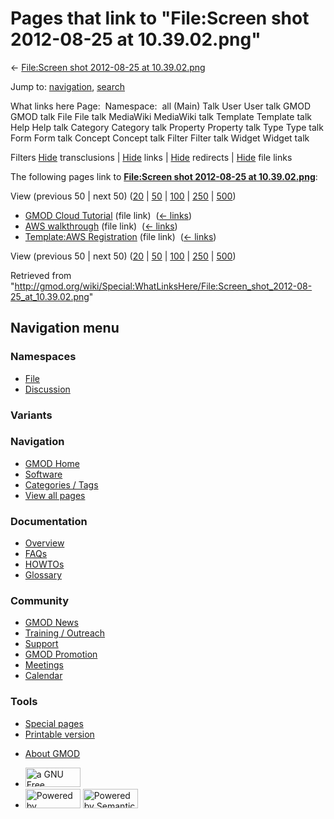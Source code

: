 <div id="mw-page-base" class="noprint">

</div>

<div id="mw-head-base" class="noprint">

</div>

<div id="content" class="mw-body" role="main">

<span id="top"></span>

<div id="mw-js-message" style="display:none;">

</div>



# <span dir="auto">Pages that link to "File:Screen shot 2012-08-25 at 10.39.02.png"</span>

<div id="bodyContent">

<div id="contentSub">

← [File:Screen shot 2012-08-25 at
10.39.02.png](/wiki/File:Screen_shot_2012-08-25_at_10.39.02.png "File:Screen shot 2012-08-25 at 10.39.02.png")

</div>

<div id="jump-to-nav" class="mw-jump">

Jump to: [navigation](#mw-navigation), [search](#p-search)

</div>

<div id="mw-content-text">

What links here Page:  Namespace:  all (Main) Talk User User talk GMOD
GMOD talk File File talk MediaWiki MediaWiki talk Template Template talk
Help Help talk Category Category talk Property Property talk Type Type
talk Form Form talk Concept Concept talk Filter Filter talk Widget
Widget talk

Filters
[Hide](/mediawiki/index.php?title=Special:WhatLinksHere/File:Screen_shot_2012-08-25_at_10.39.02.png&hidetrans=1 "Special:WhatLinksHere/File:Screen shot 2012-08-25 at 10.39.02.png")
transclusions \|
[Hide](/mediawiki/index.php?title=Special:WhatLinksHere/File:Screen_shot_2012-08-25_at_10.39.02.png&hidelinks=1 "Special:WhatLinksHere/File:Screen shot 2012-08-25 at 10.39.02.png")
links \|
[Hide](/mediawiki/index.php?title=Special:WhatLinksHere/File:Screen_shot_2012-08-25_at_10.39.02.png&hideredirs=1 "Special:WhatLinksHere/File:Screen shot 2012-08-25 at 10.39.02.png")
redirects \|
[Hide](/mediawiki/index.php?title=Special:WhatLinksHere/File:Screen_shot_2012-08-25_at_10.39.02.png&hideimages=1 "Special:WhatLinksHere/File:Screen shot 2012-08-25 at 10.39.02.png")
file links

The following pages link to **[File:Screen shot 2012-08-25 at
10.39.02.png](/wiki/File:Screen_shot_2012-08-25_at_10.39.02.png "File:Screen shot 2012-08-25 at 10.39.02.png")**:

View (previous 50 \| next 50)
([20](/mediawiki/index.php?title=Special:WhatLinksHere/File:Screen_shot_2012-08-25_at_10.39.02.png&limit=20 "Special:WhatLinksHere/File:Screen shot 2012-08-25 at 10.39.02.png")
\|
[50](/mediawiki/index.php?title=Special:WhatLinksHere/File:Screen_shot_2012-08-25_at_10.39.02.png&limit=50 "Special:WhatLinksHere/File:Screen shot 2012-08-25 at 10.39.02.png")
\|
[100](/mediawiki/index.php?title=Special:WhatLinksHere/File:Screen_shot_2012-08-25_at_10.39.02.png&limit=100 "Special:WhatLinksHere/File:Screen shot 2012-08-25 at 10.39.02.png")
\|
[250](/mediawiki/index.php?title=Special:WhatLinksHere/File:Screen_shot_2012-08-25_at_10.39.02.png&limit=250 "Special:WhatLinksHere/File:Screen shot 2012-08-25 at 10.39.02.png")
\|
[500](/mediawiki/index.php?title=Special:WhatLinksHere/File:Screen_shot_2012-08-25_at_10.39.02.png&limit=500 "Special:WhatLinksHere/File:Screen shot 2012-08-25 at 10.39.02.png"))

- [GMOD Cloud Tutorial](/wiki/GMOD_Cloud_Tutorial "GMOD Cloud Tutorial")
  (file link) ‎ <span class="mw-whatlinkshere-tools">([←
  links](/mediawiki/index.php?title=Special:WhatLinksHere&target=GMOD+Cloud+Tutorial "Special:WhatLinksHere"))</span>
- [AWS walkthrough](/wiki/AWS_walkthrough "AWS walkthrough") (file link)
  ‎ <span class="mw-whatlinkshere-tools">([←
  links](/mediawiki/index.php?title=Special:WhatLinksHere&target=AWS+walkthrough "Special:WhatLinksHere"))</span>
- [Template:AWS
  Registration](/wiki/Template:AWS_Registration "Template:AWS Registration")
  (file link) ‎ <span class="mw-whatlinkshere-tools">([←
  links](/mediawiki/index.php?title=Special:WhatLinksHere&target=Template%3AAWS+Registration "Special:WhatLinksHere"))</span>

View (previous 50 \| next 50)
([20](/mediawiki/index.php?title=Special:WhatLinksHere/File:Screen_shot_2012-08-25_at_10.39.02.png&limit=20 "Special:WhatLinksHere/File:Screen shot 2012-08-25 at 10.39.02.png")
\|
[50](/mediawiki/index.php?title=Special:WhatLinksHere/File:Screen_shot_2012-08-25_at_10.39.02.png&limit=50 "Special:WhatLinksHere/File:Screen shot 2012-08-25 at 10.39.02.png")
\|
[100](/mediawiki/index.php?title=Special:WhatLinksHere/File:Screen_shot_2012-08-25_at_10.39.02.png&limit=100 "Special:WhatLinksHere/File:Screen shot 2012-08-25 at 10.39.02.png")
\|
[250](/mediawiki/index.php?title=Special:WhatLinksHere/File:Screen_shot_2012-08-25_at_10.39.02.png&limit=250 "Special:WhatLinksHere/File:Screen shot 2012-08-25 at 10.39.02.png")
\|
[500](/mediawiki/index.php?title=Special:WhatLinksHere/File:Screen_shot_2012-08-25_at_10.39.02.png&limit=500 "Special:WhatLinksHere/File:Screen shot 2012-08-25 at 10.39.02.png"))

</div>

<div class="printfooter">

Retrieved from
"<http://gmod.org/wiki/Special:WhatLinksHere/File:Screen_shot_2012-08-25_at_10.39.02.png>"

</div>

<div id="catlinks" class="catlinks catlinks-allhidden">

</div>

<div class="visualClear">

</div>

</div>

</div>

<div id="mw-navigation">

## Navigation menu

<div id="mw-head">



<div id="left-navigation">

<div id="p-namespaces" class="vectorTabs" role="navigation"
aria-labelledby="p-namespaces-label">

### Namespaces

- <span id="ca-nstab-image"><a href="/wiki/File:Screen_shot_2012-08-25_at_10.39.02.png"
  accesskey="c" title="View the file page [c]">File</a></span>
- <span id="ca-talk"><a
  href="/mediawiki/index.php?title=File_talk:Screen_shot_2012-08-25_at_10.39.02.png&amp;action=edit&amp;redlink=1"
  accesskey="t"
  title="Discussion about the content page [t]">Discussion</a></span>

</div>

<div id="p-variants" class="vectorMenu emptyPortlet" role="navigation"
aria-labelledby="p-variants-label">

### 

### Variants[](#)

<div class="menu">

</div>

</div>

</div>

<div id="right-navigation">





</div>



</div>

</div>

</div>

<div id="mw-panel">

<div id="p-logo" role="banner">

<a href="/wiki/Main_Page"
style="background-image: url(http://gmod.org/images/GMOD-cogs.png);"
title="Visit the main page"></a>

</div>

<div id="p-Navigation" class="portal" role="navigation"
aria-labelledby="p-Navigation-label">

### Navigation

<div class="body">

- <span id="n-GMOD-Home">[GMOD Home](/wiki/Main_Page)</span>
- <span id="n-Software">[Software](/wiki/GMOD_Components)</span>
- <span id="n-Categories-.2F-Tags">[Categories /
  Tags](/wiki/Categories)</span>
- <span id="n-View-all-pages">[View all
  pages](/wiki/Special:AllPages)</span>

</div>

</div>

<div id="p-Documentation" class="portal" role="navigation"
aria-labelledby="p-Documentation-label">

### Documentation

<div class="body">

- <span id="n-Overview">[Overview](/wiki/Overview)</span>
- <span id="n-FAQs">[FAQs](/wiki/Category:FAQ)</span>
- <span id="n-HOWTOs">[HOWTOs](/wiki/Category:HOWTO)</span>
- <span id="n-Glossary">[Glossary](/wiki/Glossary)</span>

</div>

</div>

<div id="p-Community" class="portal" role="navigation"
aria-labelledby="p-Community-label">

### Community

<div class="body">

- <span id="n-GMOD-News">[GMOD News](/wiki/GMOD_News)</span>
- <span id="n-Training-.2F-Outreach">[Training /
  Outreach](/wiki/Training_and_Outreach)</span>
- <span id="n-Support">[Support](/wiki/Support)</span>
- <span id="n-GMOD-Promotion">[GMOD
  Promotion](/wiki/GMOD_Promotion)</span>
- <span id="n-Meetings">[Meetings](/wiki/Meetings)</span>
- <span id="n-Calendar">[Calendar](/wiki/Calendar)</span>

</div>

</div>

<div id="p-tb" class="portal" role="navigation"
aria-labelledby="p-tb-label">

### Tools

<div class="body">

- <span id="t-specialpages"><a href="/wiki/Special:SpecialPages" accesskey="q"
  title="A list of all special pages [q]">Special pages</a></span>
- <span id="t-print"><a
  href="/mediawiki/index.php?title=Special:WhatLinksHere/File:Screen_shot_2012-08-25_at_10.39.02.png&amp;printable=yes"
  rel="alternate" accesskey="p"
  title="Printable version of this page [p]">Printable version</a></span>

</div>

</div>

</div>

</div>

<div id="footer" role="contentinfo">

- <span id="footer-places-about">[About
  GMOD](/wiki/GMOD:About "GMOD:About")</span>

<!-- -->

- <span id="footer-copyrightico">[<img src="http://www.gnu.org/graphics/gfdl-logo-small.png" width="88"
  height="31" alt="a GNU Free Documentation License" />](http://www.gnu.org/licenses/fdl-1.3.html)</span>
- <span id="footer-poweredbyico">[<img src="/mediawiki/skins/common/images/poweredby_mediawiki_88x31.png"
  width="88" height="31" alt="Powered by MediaWiki" />](//www.mediawiki.org/)
  [<img
  src="/mediawiki/extensions/SemanticMediaWiki/includes/../resources/images/smw_button.png"
  width="88" height="31" alt="Powered by Semantic MediaWiki" />](https://www.semantic-mediawiki.org/wiki/Semantic_MediaWiki)</span>

<div style="clear:both">

</div>

</div>
